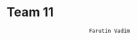 ____________Team 11____________
============                                                                			
                              Farutin Vadim